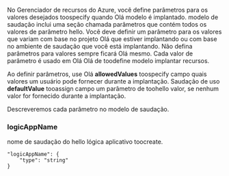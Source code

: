 No Gerenciador de recursos do Azure, você define parâmetros para os valores desejados toospecify quando Olá modelo é implantado. modelo de saudação inclui uma seção chamada parâmetros que contém todos os valores de parâmetro hello.
Você deve definir um parâmetro para os valores que variam com base no projeto Olá que estiver implantando ou com base no ambiente de saudação que você está implantando. Não defina parâmetros para valores sempre ficará Olá mesmo. Cada valor de parâmetro é usado em Olá Olá de toodefine modelo implantar recursos. 

Ao definir parâmetros, use Olá **allowedValues** toospecify campo quais valores um usuário pode fornecer durante a implantação. Saudação de uso **defaultValue** tooassign campo um parâmetro de toohello valor, se nenhum valor for fornecido durante a implantação.

Descreveremos cada parâmetro no modelo de saudação.

### <a name="logicappname"></a>logicAppName
nome de saudação do hello lógica aplicativo toocreate.

    "logicAppName": {
        "type": "string"
    }